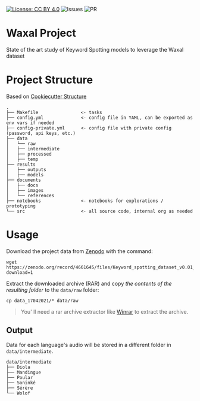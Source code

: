 [![License: CC BY 4.0](https://img.shields.io/badge/License-CC%20BY%204.0-lightgrey.svg)](https://creativecommons.org/licenses/by/4.0/)
![Issues](https://img.shields.io/github/issues/Galsenaicommunity/waxal-project)
![PR](https://img.shields.io/github/issues-pr/Galsenaicommunity/waxal-project)

# Waxal Project
State of the art study of Keyword Spotting models to leverage the Waxal dataset

# Project Structure

Based on [Cookiecutter Structure](https://drivendata.github.io/cookiecutter-data-science/)

```
.
├── Makefile                <- tasks
├── config.yml              <- config file in YAML, can be exported as env vars if needed
├── config-private.yml      <- config file with private config (password, api keys, etc.)
├── data
│   └── raw
│   ├── intermediate
│   ├── processed
│   ├── temp
├── results
│   ├── outputs
│   ├── models
├── documents
│   ├── docs
│   ├── images
│   └── references
├── notebooks               <- notebooks for explorations / prototyping
└── src                     <- all source code, internal org as needed
```
# Usage

Download the project data from [Zenodo](https://zenodo.org/record/4661645#.YoyyePfK4lQ) with the command:
```
wget https://zenodo.org/record/4661645/files/Keyword_spotting_dataset_v0.01_17042021.rar?download=1
```

Extract the downloaded archive (RAR) and copy _the contents of the resulting folder_ to the `data/raw` folder:
```
cp data_17042021/* data/raw
```
> You' ll need a rar archive extractor like [Winrar](https://www.win-rar.com/) to extract the archive.

## Output
Data for each language's audio will be stored in a different folder in `data/intermediate`.
```
data/intermediate
├── Diola
├── Mandingue
├── Poular
├── Soninké
├── Sérère
└── Wolof
```